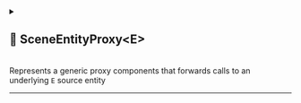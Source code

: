 
<details>
  <summary>
    <h2 id="-scene-entity-proxy-t"> 🧩 SceneEntityProxy&lt;E&gt;</h2>
    <br> Represents a generic proxy components that forwards calls to an underlying <code>E</code> source entity
  </summary>

<br>

```csharp
public abstract class SceneEntityProxy<E> : MonoBehaviour, IEntity
    where E : SceneEntity
```

- **Type Parameter:** `E` — The type of the source entity, must inherit from [SceneEntity](SceneEntity.md)
- **Inheritance:** derived from `MonoBehaviour` and implemented [IEntity](IEntity.md)

---

### 🛠 Inspector Settings

| Parameter | Description                                              |
|-----------|----------------------------------------------------------|
| `source`  | Reference to the actual `E` object that this proxy wraps |

---

### 🔑 Properties

#### `Source`

```csharp
public E Source { get; }
```

- **Description:** The source entity that this proxy forwards calls to.

</details>

---